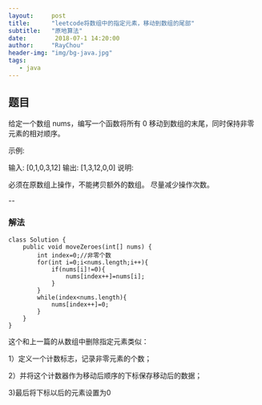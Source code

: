 ```yaml
---
layout:     post
title:      "leetcode将数组中的指定元素，移动到数组的尾部"
subtitle:   "原地算法"
date:        2018-07-1 14:20:00
author:     "RayChou"
header-img: "img/bg-java.jpg"
tags:
   - java
---
```



## 题目

给定一个数组 nums，编写一个函数将所有 0 移动到数组的末尾，同时保持非零元素的相对顺序。

示例:

输入: [0,1,0,3,12]
输出: [1,3,12,0,0]
说明:

必须在原数组上操作，不能拷贝额外的数组。
尽量减少操作次数。

--

### 解法
```
class Solution {
    public void moveZeroes(int[] nums) {
        int index=0;//非零个数
        for(int i=0;i<nums.length;i++){
            if(nums[i]!=0){
                nums[index++]=nums[i];  
            }        
        }
        while(index<nums.length){
            nums[index++]=0;
        }
    }
}
```

这个和上一篇的从数组中删除指定元素类似：

1）定义一个计数标志，记录非零元素的个数；

2）并将这个计数器作为移动后顺序的下标保存移动后的数据；

3)最后将下标以后的元素设置为0